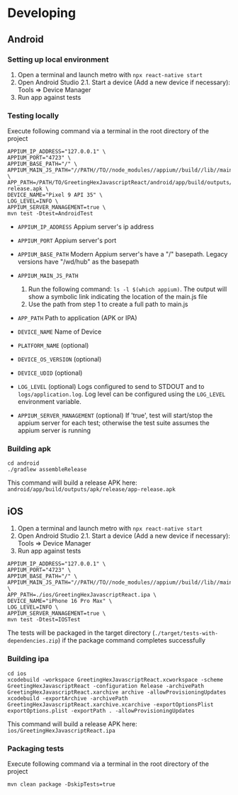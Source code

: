 # Developing

## Android

### Setting up local environment

1. Open a terminal and launch metro with `npx react-native start`
2. Open Android Studio
  2.1. Start a device (Add a new device if necessary): Tools => Device Manager
3. Run app against tests

### Testing locally
Execute following command via a terminal in the root directory of the project
```
APPIUM_IP_ADDRESS="127.0.0.1" \
APPIUM_PORT="4723" \
APPIUM_BASE_PATH="/" \
APPIUM_MAIN_JS_PATH="//PATH//TO//node_modules//appium//build//lib//main.js" \
APP_PATH=/PATH/TO/GreetingHexJavascriptReact/android/app/build/outputs/apk/release/app-release.apk \
DEVICE_NAME="Pixel 9 API 35" \
LOG_LEVEL=INFO \
APPIUM_SERVER_MANAGEMENT=true \
mvn test -Dtest=AndroidTest
```
* `APPIUM_IP_ADDRESS`
  Appium server's ip address

* `APPIUM_PORT`
  Appium server's port

* `APPIUM_BASE_PATH`
  Modern Appium server's have a "/" basepath. Legacy versions have "/wd/hub" as the basepath

* `APPIUM_MAIN_JS_PATH`
  1. Run the following command: `ls -l $(which appium)`. The output will show a symbolic link indicating the location of the main.js file
  2. Use the path from step 1 to create a full path to main.js

* `APP_PATH`
  Path to application (APK or IPA)

* `DEVICE_NAME`
  Name of Device

* `PLATFORM_NAME` (optional)

* `DEVICE_OS_VERSION` (optional)

* `DEVICE_UDID` (optional)

* `LOG_LEVEL` (optional)
  Logs configured to send to STDOUT and to `logs/application.log`. Log level can be configured using the `LOG_LEVEL` environment variable.

* `APPIUM_SERVER_MANAGEMENT` (optional)
  If 'true', test will start/stop the appium server for each test; otherwise the test suite assumes the appium server is running

### Building apk
```
cd android
./gradlew assembleRelease

```
This command will build a release APK here: `android/app/build/outputs/apk/release/app-release.apk`


## iOS

1. Open a terminal and launch metro with `npx react-native start`
2. Open Android Studio
  2.1. Start a device (Add a new device if necessary): Tools => Device Manager
3. Run app against tests
```
APPIUM_IP_ADDRESS="127.0.0.1" \
APPIUM_PORT="4723" \
APPIUM_BASE_PATH="/" \
APPIUM_MAIN_JS_PATH="//PATH//TO//node_modules//appium//build//lib//main.js" \
APP_PATH=./ios/GreetingHexJavascriptReact.ipa \
DEVICE_NAME="iPhone 16 Pro Max" \
LOG_LEVEL=INFO \
APPIUM_SERVER_MANAGEMENT=true \
mvn test -Dtest=IOSTest

```
The tests will be packaged in the target directory (`./target/tests-with-dependencies.zip`) if the package command completes successfully


### Building ipa
```
cd ios
xcodebuild -workspace GreetingHexJavascriptReact.xcworkspace -scheme GreetingHexJavascriptReact -configuration Release -archivePath GreetingHexJavascriptReact.xarchive archive -allowProvisioningUpdates
xcodebuild -exportArchive -archivePath GreetingHexJavascriptReact.xarchive.xcarchive -exportOptionsPlist exportOptions.plist -exportPath . -allowProvisioningUpdates

```
This command will build a release APK here: `ios/GreetingHexJavascriptReact.ipa`


### Packaging tests

Execute following command via a terminal in the root directory of the project
```
mvn clean package -DskipTests=true